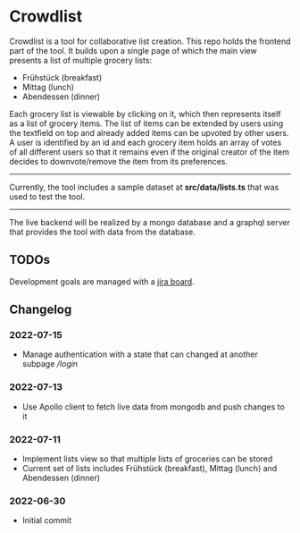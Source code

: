 # Crowdlist

Crowdlist is a tool for collaborative list creation. This repo holds the frontend
part of the tool. It builds upon a single page of which the main view presents a list
of multiple grocery lists:
- Frühstück (breakfast)
- Mittag (lunch)
- Abendessen (dinner)

Each grocery list is viewable by clicking on it, which then represents itself as a
list of grocery items. The list of items can be extended by users using the textfield 
on top and already added items can be upvoted by other users. A user is identified by
an id and each grocery item holds an array of votes of all different users so that
it remains even if the original creator of the item decides to downvote/remove the item
from its preferences.

---
Currently, the tool includes a sample dataset at **src/data/lists.ts** that was used to
test the tool.

---
The live backend will be realized by a mongo database and a graphql server that provides the 
tool with data from the database. 

## TODOs

Development goals are managed with a [jira board](https://crowdlist.atlassian.net/jira/software/projects/CROW/boards/1
). 

## Changelog

### 2022-07-15
- Manage authentication with a state that can changed at another subpage */login*

### 2022-07-13
- Use Apollo client to fetch live data from mongodb and push changes to it

### 2022-07-11
- Implement lists view so that multiple lists of groceries can be stored
- Current set of lists includes Frühstück (breakfast), Mittag (lunch) and Abendessen (dinner)

### 2022-06-30
- Initial commit